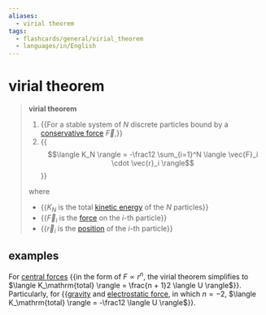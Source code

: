 ```yaml
---
aliases:
  - virial theorem
tags:
  - flashcards/general/virial_theorem
  - languages/in/English
---
```


# virial theorem

> __virial theorem__
>
> 1. {{For a stable system of $N$ discrete particles bound by a [conservative force](conservative%20force.md) $\vec{F}$,}}
> 2. {{$$\langle K_N \rangle = -\frac12 \sum_{i=1}^N \langle \vec{F}_i \cdot \vec{r}_i \rangle$$}}
>
> where
> - {{$K_N$ is the total [kinetic energy](kinetic%20energy.md) of the $N$ particles}}
> - {{$\vec{F}_i$ is the [force](force.md) on the $i$-th particle}}
> - {{$\vec{r}_i$ is the [position](position%20(geometry).md) of the $i$-th particle}}

## examples

For [central forces](central%20force.md) {{in the form of $F \propto r^n$, the virial theorem simplifies to $\langle K_\mathrm{total} \rangle = \frac{n + 1}2 \langle U \rangle$}}. Particularly, for {{[gravity](gravitational%20potential.md) and [electrostatic force](Coulomb's%20law.md), in which $n = -2$, $\langle K_\mathrm{total} \rangle = -\frac12 \langle U \rangle$}}.
